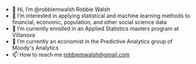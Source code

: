 - 👋 Hi, I’m @robbiemwalsh Robbie Walsh
- 👀 I’m interested in applying statistical and machine learning methods to financial, economic, population, and other social science data
- 🌱 I’m currently enrolled in an Applied Statistics masters program at Villanova
- 💞️ I’m currently an economist in the Predictive Analytics group of Moody's Analytics
- 📫 How to reach me robbiemwalsh@gmail.com

<!---
robbiemwalsh/robbiemwalsh is a ✨ special ✨ repository because its `README.md` (this file) appears on your GitHub profile.
You can click the Preview link to take a look at your changes.
--->
